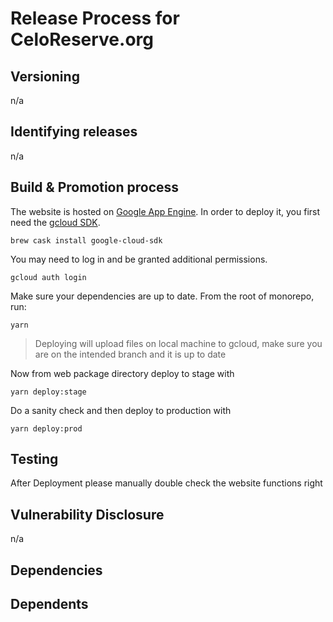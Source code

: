 # Release Process for CeloReserve.org

## Versioning

n/a

## Identifying releases

n/a

## Build & Promotion process

The website is hosted on [Google App Engine](https://cloud.google.com/appengine/). In order to deploy it, you first need the [gcloud SDK](https://cloud.google.com/sdk/gcloud/).

`brew cask install google-cloud-sdk`

You may need to log in and be granted additional permissions.

`gcloud auth login`

 Make sure your dependencies are up to date. From the root of monorepo, run:

`yarn`

> Deploying will upload files on local machine to gcloud, make sure you are on the intended branch and it is up to date

Now from web package directory deploy to stage with

`yarn deploy:stage`

Do a sanity check and then deploy to production with

`yarn deploy:prod`


## Testing

After Deployment please manually double check the website functions right


## Vulnerability Disclosure

n/a

## Dependencies


## Dependents
